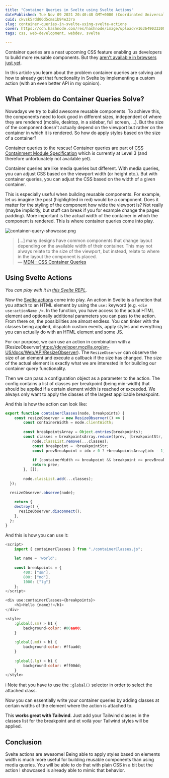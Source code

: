 ```yaml
---
title: "Container Queries in Svelte using Svelte Actions"
datePublished: Tue Nov 09 2021 20:40:48 GMT+0000 (Coordinated Universal Time)
cuid: ckvsk5rdd06d5cms1b94e33ro
slug: container-queries-in-svelte-using-svelte-actions
cover: https://cdn.hashnode.com/res/hashnode/image/upload/v1636490333008/fBoUrBEo7.png
tags: css, web-development, webdev, svelte

---
```


Container queries are a neat upcoming CSS feature enabling us developers to build more reusable components. But they [aren't available in browsers just yet](https://caniuse.com/css-container-queries).

In this article you learn about the problem container queries are solving and how to already get that functionality in Svelte by implementing a custom action (with an even better API in my opinion). 

## What Problem do Container Queries Solve?

Nowadays we try to build awesome reusable components. To achieve this, the components need to look good in different sizes, independent of where they are rendered (mobile, desktop, in a sidebar, full screen, ...). But the size of the component doesn't actually depend on the viewport but rather on the container in which it is rendered. So how do apply styles based on the size of a container?

Container queries to the rescue! Container queries are part of [CSS Containment Module Specification](https://drafts.csswg.org/css-contain-3/) which is currently at Level 3 (and therefore unfortunately not available yet).

Container queries are like media queries but different. With media queries, you can adjust CSS based on the viewport width (or height etc.). But with container queries, you can adjust the CSS based on the width of a given container.

This is especially useful when building reusable components. For example, let us imagine the post (highlighted in red) would be a component. Does it matter for the styling of the component how wide the viewport is? Not really (maybe implicitly, but stuff can break if you for example change the pages padding). More important is the actual width of the container in which the component is rendered. This is where container queries come into play.

![container-query-showcase.png](https://cdn.hashnode.com/res/hashnode/image/upload/v1636481770868/0rwxR90K6.png)

> [...] many designs have common components that change layout depending on the available width of their container. This may not always relate to the size of the viewport, but instead, relate to where in the layout the component is placed.
<br>— [MDN - CSS Container Queries](https://developer.mozilla.org/en-US/docs/Web/CSS/CSS_Container_Queries)

## Using Svelte Actions

*You can play with it in [this Svelte REPL](https://svelte.dev/repl/cd0a53fb3672441eb49ef69a1c918cd7?version=3.44.1).*

Now the [Svelte actions](https://svelte.dev/docs#use_action) come into play. An action in Svelte is a function that you attach to an HTML element by using the `use:` keyword (e.g. `<div use:actionName />`. In the function, you have access to the actual HTML element and optionally additional parameters you can pass to the action. From there on, the possibilities are almost endless. You can tinker with the classes being applied, dispatch custom events, apply styles and everything you can actually do with an HTML element and some JS.

For our purpose, we can use an action in combination with a [ResizeObserver]https://developer.mozilla.org/en-US/docs/Web/API/ResizeObserver). The `ResizeObserver` can observe the size of an element and execute a callback if the size has changed. The size of the actual element is exactly what we are interested in for building our container query functionality.

Then we can pass a configuration object as a parameter to the action. The config contains a list of classes per breakpoint (being min-width) that should be applied if a certain element width is reached or exceeded. We always only want to apply the classes of the largest applicable breakpoint.

And this is how the action can look like:

```javascript
export function containerClasses(node, breakpoints) {
	const resizeObserver = new ResizeObserver(() => {
		const containerWidth = node.clientWidth;
		
		const breakpointsArray = Object.entries(breakpoints);
		const classes = breakpointsArray.reduce((prev, [breakpointStr, classes], idx) => {
			node.classList.remove(...classes);
			const breakpoint = +breakpointStr;
			const prevBreakpoint = idx > 0 ? +breakpointsArray[idx - 1][0] : 0;
			
			if (containerWidth >= breakpoint && breakpoint >= prevBreakpoint) return classes;
			return prev;
		}, []);
		
		node.classList.add(...classes);
  });

  resizeObserver.observe(node);
	
	return {
    destroy() {
      resizeObserver.disconnect();
    },
  };
}
```

And this is how you can use it:

```javascript
<script>
	import { containerClasses } from "./containerClasses.js";
	
	let name = 'world';
	
	const breakpoints = {
		400: ["sm"],
		800: ["md"],
		1000: ["lg"]
	};
</script>

<div use:containerClasses={breakpoints}>
	<h1>Hello {name}!</h1>	
</div>

<style>
	:global(.sm) > h1 {
		background-color: #00aa00;
	}
	
	:global(.md) > h1 {
		background-color: #ffaadd;
	}
	
	:global(.lg) > h1 {
		background-color: #ff00dd;
	}
</style>
```

ℹ️ Note that you have to use the `:global()` selector in order to select the attached class.

Now you can essentially write your container queries by adding classes at certain widths of the element where the action is attached to.

This **works great with Tailwind**. Just add your Tailwind classes in the classes list for the breakpoint and et voilà your Tailwind styles will be applied.

## Conclusion

Svelte actions are awesome! Being able to apply styles based on elements width is much more useful for building reusable components than using media queries. You will be able to do that with plain CSS in a bit but the action I showcased is already able to mimic that behavior.